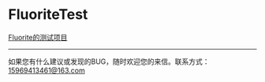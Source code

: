 FluoriteTest
=
[Fluorite的测试项目](https://github.com/azurite-Y/Fluorite.git)

---
如果您有什么建议或发现的BUG，随时欢迎您的来信。联系方式：15969413461@163.com
